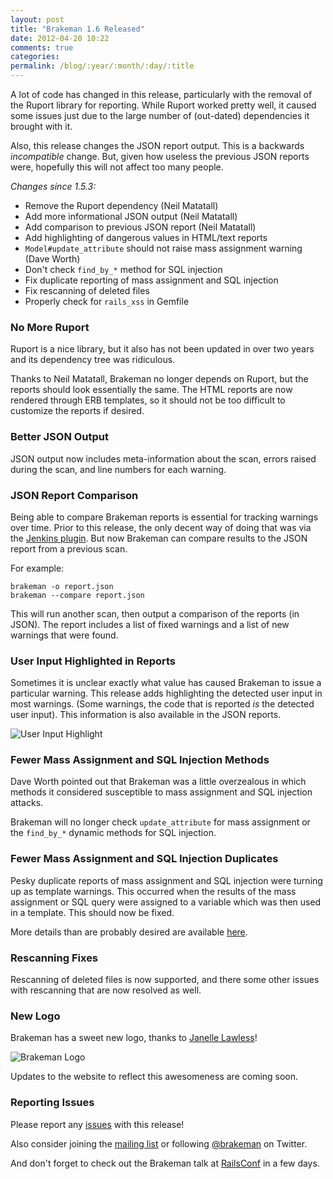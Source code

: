 ```yaml
---
layout: post
title: "Brakeman 1.6 Released"
date: 2012-04-20 10:22
comments: true
categories:
permalink: /blog/:year/:month/:day/:title
---
```



A lot of code has changed in this release, particularly with the removal of the Ruport library for reporting. While Ruport worked pretty well, it caused some issues just due to the large number of (out-dated) dependencies it brought with it. 

Also, this release changes the JSON report output. This is a backwards *incompatible* change. But, given how useless the previous JSON reports were, hopefully this will not affect too many people.

_Changes since 1.5.3:_

 * Remove the Ruport dependency (Neil Matatall)
 * Add more informational JSON output (Neil Matatall)
 * Add comparison to previous JSON report (Neil Matatall)
 * Add highlighting of dangerous values in HTML/text reports
 * `Model#update_attribute` should not raise mass assignment warning (Dave Worth)
 * Don't check `find_by_*` method for SQL injection
 * Fix duplicate reporting of mass assignment and SQL injection
 * Fix rescanning of deleted files
 * Properly check for `rails_xss` in Gemfile


### No More Ruport

Ruport is a nice library, but it also has not been updated in over two years and its dependency tree was ridiculous. 

Thanks to Neil Matatall, Brakeman no longer depends on Ruport, but the reports should look essentially the same. The HTML reports are now rendered through ERB templates, so it should not be too difficult to customize the reports if desired.

### Better JSON Output

JSON output now includes meta-information about the scan, errors raised during the scan, and line numbers for each warning.

### JSON Report Comparison

Being able to compare Brakeman reports is essential for tracking warnings over time. Prior to this release, the only decent way of doing that was via the [Jenkins plugin](http://brakemanscanner.org/docs/jenkins/). But now Brakeman can compare results to the JSON report from a previous scan.

For example:

    brakeman -o report.json
    brakeman --compare report.json

This will run another scan, then output a comparison of the reports (in JSON). The report includes a list of fixed warnings and a list of new warnings that were found.

### User Input Highlighted in Reports

Sometimes it is unclear exactly what value has caused Brakeman to issue a particular warning. This release adds highlighting the detected user input in most warnings. (Some warnings, the code that is reported *is* the detected user input). This information is also available in the JSON reports.

![User Input Highlight](/images/user_input_highlight.png "Example of User Input Highlighting")

### Fewer Mass Assignment and SQL Injection Methods

Dave Worth pointed out that Brakeman was a little overzealous in which methods it considered susceptible to mass assignment and SQL injection attacks.

Brakeman will no longer check `update_attribute` for mass assignment or the `find_by_*` dynamic methods for SQL injection.

### Fewer Mass Assignment and SQL Injection Duplicates

Pesky duplicate reports of mass assignment and SQL injection were turning up as template warnings. This occurred when the results of the mass assignment or SQL query were assigned to a variable which was then used in a template. This should now be fixed.

More details than are probably desired are available [here](https://github.com/presidentbeef/brakeman/pull/82).

### Rescanning Fixes

Rescanning of deleted files is now supported, and there some other issues with rescanning that are now resolved as well.

### New Logo

Brakeman has a sweet new logo, thanks to [Janelle Lawless](http://janellelawless.com/)!

![Brakeman Logo](/images/logo_medium.png)

Updates to the website to reflect this awesomeness are coming soon.

### Reporting Issues

Please report any [issues](https://github.com/presidentbeef/brakeman/issues) with this release!

Also consider joining the [mailing list](http://brakemanscanner.org/contact/) or following [@brakeman](https://twitter.com/brakeman) on Twitter.

And don't forget to check out the Brakeman talk at [RailsConf](http://railsconf2012.com/sessions/44) in a few days.
